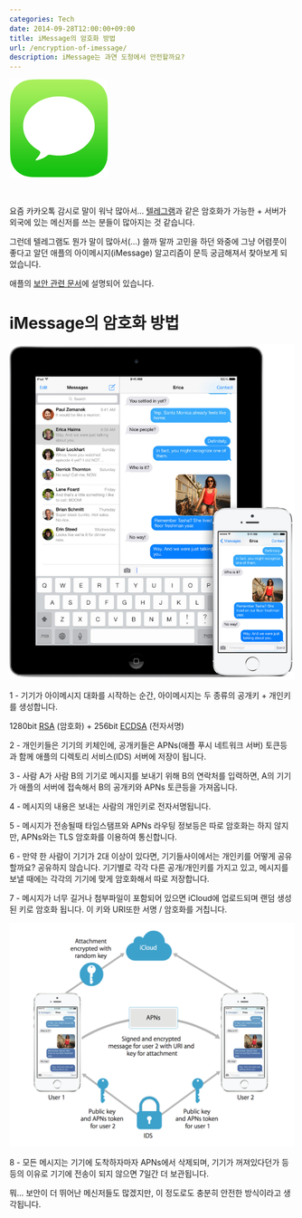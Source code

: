 ```yaml
---
categories: Tech
date: 2014-09-28T12:00:00+09:00
title: iMessage의 암호화 방법
url: /encryption-of-imessage/
description: iMessage는 과연 도청에서 안전할까요?
---
```


![Apple iMessage](01.png)

&nbsp;

요즘 카카오톡 감시로 말이 워낙 많아서... [텔레그램](http://telegram.org)과 같은 암호화가 가능한 + 서버가 외국에 있는 메신저를 쓰는 분들이 많아지는 것 같습니다.

그런데 텔레그램도 뭔가 말이 많아서(...) 쓸까 말까 고민을 하던 와중에 그냥 어렴풋이 좋다고 알던 애플의 아이메시지(iMessage) 알고리즘이 문득 궁금해져서 찾아보게 되었습니다.

애플의 [보안 관련 문서](http://images.apple.com/iphone/business/docs/iOS_Security_Feb14.pdf)에 설명되어 있습니다.

# iMessage의 암호화 방법

![Apple iMessage](02.jpg)

1 - 기기가 아이메시지 대화를 시작하는 순간, 아이메시지는 두 종류의 공개키 + 개인키를 생성합니다.

1280bit [RSA](http://ko.wikipedia.org/wiki/RSA_암호) (암호화) + 256bit [ECDSA](http://en.wikipedia.org/wiki/Elliptic_Curve_Digital_Signature_Algorithm) (전자서명)

2 - 개인키들은 기기의 키체인에, 공개키들은 APNs(애플 푸시 네트워크 서버) 토큰등과 함께 애플의 디렉토리 서비스(IDS) 서버에 저장이 됩니다.

3 - 사람 A가 사람 B의 기기로 메시지를 보내기 위해 B의 연락처를 입력하면, A의 기기가 애플의 서버에 접속해서 B의 공개키와 APNs 토큰등을 가져옵니다.

4 - 메시지의 내용은 보내는 사람의 개인키로 전자서명됩니다.

5 - 메시지가 전송될때 타임스탬프와 APNs 라우팅 정보등은 따로 암호화는 하지 않지만, APNs와는 TLS 암호화를 이용하여 통신합니다.

6 - 만약 한 사람이 기기가 2대 이상이 있다면, 기기들사이에서는 개인키를 어떻게 공유할까요? 공유하지 않습니다. 기기별로 각각 다른 공개/개인키를 가지고 있고, 메시지를 보낼 때에는 각각의 기기에 맞게 암호화해서 따로 저장합니다.

7 - 메시지가 너무 길거나 첨부파일이 포함되어 있으면 iCloud에 업로드되며 랜덤 생성된 키로 암호화 됩니다. 이 키와 URI또한 서명 / 암호화를 거칩니다.

![암호화 개요](03.png)

8 - 모든 메시지는 기기에 도착하자마자 APNs에서 삭제되며, 기기가 꺼져있다던가 등등의 이유로 기기에 전송이 되지 않으면 7일간 더 보관됩니다.

뭐... 보안이 더 뛰어난 메신저들도 많겠지만, 이 정도로도 충분히 안전한 방식이라고 생각됩니다.
